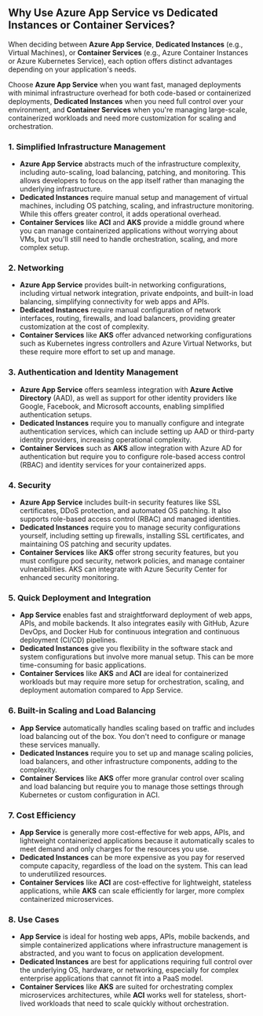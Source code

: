 ## Why Use Azure App Service vs Dedicated Instances or Container Services?

When deciding between **Azure App Service**, **Dedicated Instances** (e.g., Virtual Machines), or **Container Services** (e.g., Azure Container Instances or Azure Kubernetes Service), each option offers distinct advantages depending on your application's needs.

Choose **Azure App Service** when you want fast, managed deployments with minimal infrastructure overhead for both code-based or containerized deployments, **Dedicated Instances** when you need full control over your environment, and **Container Services** when you're managing large-scale, containerized workloads and need more customization for scaling and orchestration.

### 1. Simplified Infrastructure Management
- **Azure App Service** abstracts much of the infrastructure complexity, including auto-scaling, load balancing, patching, and monitoring. This allows developers to focus on the app itself rather than managing the underlying infrastructure.
- **Dedicated Instances** require manual setup and management of virtual machines, including OS patching, scaling, and infrastructure monitoring. While this offers greater control, it adds operational overhead.
- **Container Services** like **ACI** and **AKS** provide a middle ground where you can manage containerized applications without worrying about VMs, but you'll still need to handle orchestration, scaling, and more complex setup.

### 2. Networking
- **Azure App Service** provides built-in networking configurations, including virtual network integration, private endpoints, and built-in load balancing, simplifying connectivity for web apps and APIs.
- **Dedicated Instances** require manual configuration of network interfaces, routing, firewalls, and load balancers, providing greater customization at the cost of complexity.
- **Container Services** like **AKS** offer advanced networking configurations such as Kubernetes ingress controllers and Azure Virtual Networks, but these require more effort to set up and manage.

### 3. Authentication and Identity Management
- **Azure App Service** offers seamless integration with **Azure Active Directory** (AAD), as well as support for other identity providers like Google, Facebook, and Microsoft accounts, enabling simplified authentication setups.
- **Dedicated Instances** require you to manually configure and integrate authentication services, which can include setting up AAD or third-party identity providers, increasing operational complexity.
- **Container Services** such as **AKS** allow integration with Azure AD for authentication but require you to configure role-based access control (RBAC) and identity services for your containerized apps.

### 4. Security
- **Azure App Service** includes built-in security features like SSL certificates, DDoS protection, and automated OS patching. It also supports role-based access control (RBAC) and managed identities.
- **Dedicated Instances** require you to manage security configurations yourself, including setting up firewalls, installing SSL certificates, and maintaining OS patching and security updates.
- **Container Services** like **AKS** offer strong security features, but you must configure pod security, network policies, and manage container vulnerabilities. AKS can integrate with Azure Security Center for enhanced security monitoring.

### 5. Quick Deployment and Integration
- **App Service** enables fast and straightforward deployment of web apps, APIs, and mobile backends. It also integrates easily with GitHub, Azure DevOps, and Docker Hub for continuous integration and continuous deployment (CI/CD) pipelines.
- **Dedicated Instances** give you flexibility in the software stack and system configurations but involve more manual setup. This can be more time-consuming for basic applications.
- **Container Services** like **AKS** and **ACI** are ideal for containerized workloads but may require more setup for orchestration, scaling, and deployment automation compared to App Service.

### 6. Built-in Scaling and Load Balancing
- **App Service** automatically handles scaling based on traffic and includes load balancing out of the box. You don't need to configure or manage these services manually.
- **Dedicated Instances** require you to set up and manage scaling policies, load balancers, and other infrastructure components, adding to the complexity.
- **Container Services** like **AKS** offer more granular control over scaling and load balancing but require you to manage those settings through Kubernetes or custom configuration in ACI.

### 7. Cost Efficiency
- **App Service** is generally more cost-effective for web apps, APIs, and lightweight containerized applications because it automatically scales to meet demand and only charges for the resources you use.
- **Dedicated Instances** can be more expensive as you pay for reserved compute capacity, regardless of the load on the system. This can lead to underutilized resources.
- **Container Services** like **ACI** are cost-effective for lightweight, stateless applications, while **AKS** can scale efficiently for larger, more complex containerized microservices.

### 8. Use Cases
- **App Service** is ideal for hosting web apps, APIs, mobile backends, and simple containerized applications where infrastructure management is abstracted, and you want to focus on application development.
- **Dedicated Instances** are best for applications requiring full control over the underlying OS, hardware, or networking, especially for complex enterprise applications that cannot fit into a PaaS model.
- **Container Services** like **AKS** are suited for orchestrating complex microservices architectures, while **ACI** works well for stateless, short-lived workloads that need to scale quickly without orchestration.


